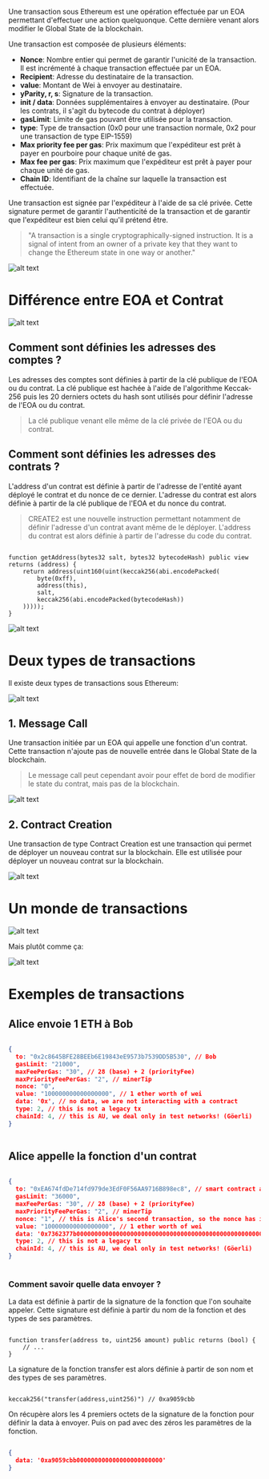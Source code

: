 Une transaction sous Ethereum est une opération effectuée par un EOA permettant d'effectuer une action quelquonque. Cette dernière venant alors modifier le Global State de la blockchain.

Une transaction est composée de plusieurs éléments:
- **Nonce**: Nombre entier qui permet de garantir l'unicité de la transaction. Il est incrémenté à chaque transaction effectuée par un EOA.
- **Recipient**: Adresse du destinataire de la transaction.
- **value**: Montant de Wei à envoyer au destinataire.
- **yParity, r, s**: Signature de la transaction.
- **init / data**: Données supplémentaires à envoyer au destinataire. (Pour les contrats, il s'agit du bytecode du contrat à déployer)
- **gasLimit**: Limite de gas pouvant être utilisée pour la transaction.
- **type**: Type de transaction (0x0 pour une transaction normale, 0x2 pour une transaction de type EIP-1559)
- **Max priority fee per gas**: Prix maximum que l'expéditeur est prêt à payer en pourboire pour chaque unité de gas.
- **Max fee per gas**: Prix maximum que l'expéditeur est prêt à payer pour chaque unité de gas.
- **Chain ID**: Identifiant de la chaîne sur laquelle la transaction est effectuée.

Une transaction est signée par l'expéditeur à l'aide de sa clé privée. Cette signature permet de garantir l'authenticité de la transaction et de garantir que l'expéditeur est bien celui qu'il prétend être.

> "A transaction is a single cryptographically-signed instruction. It is a signal of intent from an owner of a private key that they want to change the Ethereum state in one way or another."

![alt text](image-5.png)


# Différence entre EOA et Contrat

![alt text](image.png)

## Comment sont définies les adresses des comptes ?

Les adresses des comptes sont définies à partir de la clé publique de l'EOA ou du contrat. La clé publique est hachée à l'aide de l'algorithme Keccak-256 puis les 20 derniers octets du hash sont utilisés pour définir l'adresse de l'EOA ou du contrat.
> La clé publique venant elle même de la clé privée de l'EOA ou du contrat.

## Comment sont définies les adresses des contrats ?

L'address d'un contrat est définie à partir de l'adresse de l'entité ayant déployé le contrat et du nonce de ce dernier. L'adresse du contrat est alors définie à partir de la clé publique de l'EOA et du nonce du contrat.

> CREATE2 est une nouvelle instruction permettant notamment de définir l'adresse d'un contrat avant même de le déployer. L'address du contrat est alors définie à partir de l'adresse du code du contrat.

```solidity

function getAddress(bytes32 salt, bytes32 bytecodeHash) public view returns (address) {
    return address(uint160(uint(keccak256(abi.encodePacked(
        byte(0xff),
        address(this),
        salt,
        keccak256(abi.encodePacked(bytecodeHash))
    )))));
}

```

![alt text](image-1.png)

# Deux types de transactions

Il existe deux types de transactions sous Ethereum:

![alt text](image-2.png)

## 1. Message Call

Une transaction initiée par un EOA qui appelle une fonction d'un contrat. Cette transaction n'ajoute pas de nouvelle entrée dans le Global State de la blockchain.
> Le message call peut cependant avoir pour effet de bord de modifier le state du contrat, mais pas de la blockchain.

![alt text](image-4.png)

## 2. Contract Creation

Une transaction de type Contract Creation est une transaction qui permet de déployer un nouveau contrat sur la blockchain. Elle est utilisée pour déployer un nouveau contrat sur la blockchain.

![alt text](image-3.png)


# Un monde de transactions

![alt text](image-6.png)

Mais plutôt comme ça:

![alt text](image-7.png)

# Exemples de transactions

## Alice envoie 1 ETH à Bob

```json

{
  to: "0x2c8645BFE28BEEb6E19843eE9573b7539DD5B530", // Bob
  gasLimit: "21000",
  maxFeePerGas: "30", // 28 (base) + 2 (priorityFee)
  maxPriorityFeePerGas: "2", // minerTip
  nonce: "0",
  value: "100000000000000000", // 1 ether worth of wei
  data: '0x', // no data, we are not interacting with a contract
  type: 2, // this is not a legacy tx
  chainId: 4, // this is AU, we deal only in test networks! (Göerli)    
}
    
```

## Alice appelle la fonction d'un contrat

```json

{
  to: "0xEA674fdDe714fd979de3EdF0F56AA9716B898ec8", // smart contract address
  gasLimit: "36000",
  maxFeePerGas: "30", // 28 (base) + 2 (priorityFee)
  maxPriorityFeePerGas: "2", // minerTip
  nonce: "1", // this is Alice's second transaction, so the nonce has increased!
  value: "100000000000000000", // 1 ether worth of wei
  data: '0x7362377b0000000000000000000000000000000000000000000000000000000000000000', // this calldata tells the EVM what function to execute on the contract, contains parameter values here as well
  type: 2, // this is not a legacy tx
  chainId: 4, // this is AU, we deal only in test networks! (Göerli)    
}
    
```

### Comment savoir quelle data envoyer ?

La data est définie à partir de la signature de la fonction que l'on souhaite appeler. Cette signature est définie à partir du nom de la fonction et des types de ses paramètres.

```solidity

function transfer(address to, uint256 amount) public returns (bool) {
    // ...
}

```

La signature de la fonction transfer est alors définie à partir de son nom et des types de ses paramètres.

```solidity

keccak256("transfer(address,uint256)") // 0xa9059cbb

```

On récupère alors les 4 premiers octets de la signature de la fonction pour définir la data à envoyer.
Puis on pad avec des zéros les paramètres de la fonction.

```json

{
  data: '0xa9059cbb000000000000000000000000'
}
```
